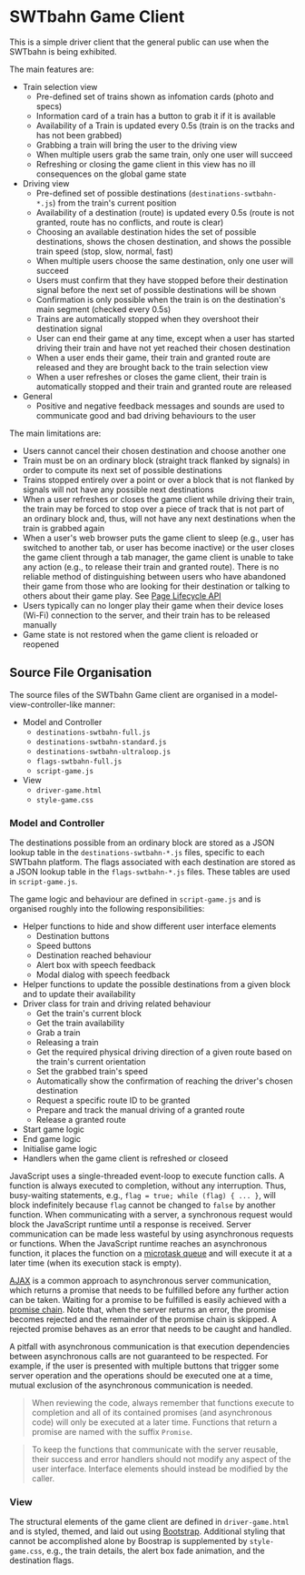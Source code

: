 # SWTbahn Game Client

This is a simple driver client that the general public can use when the 
SWTbahn is being exhibited.

The main features are:
- Train selection view
  - Pre-defined set of trains shown as infomation cards (photo and specs)
  - Information card of a train has a button to grab it if it is available
  - Availability of a Train is updated every 0.5s (train is on the tracks 
    and has not been grabbed)
  - Grabbing a train will bring the user to the driving view
  - When multiple users grab the same train, only one user will succeed
  - Refreshing or closing the game client in this view has no ill consequences 
    on the global game state
- Driving view
  - Pre-defined set of possible destinations (`destinations-swtbahn-*.js`) 
    from the train's current position
  - Availability of a destination (route) is updated every 0.5s (route is not 
    granted, route has no conflicts, and route is clear) 
  - Choosing an available destination hides the set of possible destinations,
    shows the chosen destination, and shows the possible train speed
    (stop, slow, normal, fast)
  - When multiple users choose the same destination, only one user will succeed
  - Users must confirm that they have stopped before their destination signal
    before the next set of possible destinations will be shown
  - Confirmation is only possible when the train is on the destination's 
    main segment (checked every 0.5s)
  - Trains are automatically stopped when they overshoot their destination signal
  - User can end their game at any time, except when a user has started driving 
    their train and have not yet reached their chosen destination
  - When a user ends their game, their train and granted route are released and 
    they are brought back to the train selection view
  - When a user refreshes or closes the game client, their train is automatically
    stopped and their train and granted route are released
- General
  - Positive and negative feedback messages and sounds are used to communicate
    good and bad driving behaviours to the user

The main limitations are:
  - Users cannot cancel their chosen destination and choose another one
  - Train must be on an ordinary block (straight track flanked by signals) in 
    order to compute its next set of possible destinations
  - Trains stopped entirely over a point or over a block that is not flanked by 
    signals will not have any possible next destinations
  - When a user refreshes or closes the game client while driving their train, 
    the train may be forced to stop over a piece of track that is not part of an
    ordinary block and, thus, will not have any next destinations when the train 
    is grabbed again
  - When a user's web browser puts the game client to sleep (e.g., user has 
    switched to another tab, or user has become inactive) or the user closes
    the game client through a tab manager, the game client is unable to take
    any action (e.g., to release their train and granted route). There is no
    reliable method of distinguishing between users who have abandoned their 
    game from those who are looking for their destination or talking to others
    about their game play. 
    See [Page Lifecycle API](https://developer.chrome.com/blog/page-lifecycle-api/#developer-recommendations-for-each-state) 
  - Users typically can no longer play their game when their device loses 
    (Wi-Fi) connection to the server, and their train has to be released
    manually
  - Game state is not restored when the game client is reloaded or reopened


## Source File Organisation

The source files of the SWTbahn Game client are organised in a model-view-controller-like
manner:

- Model and Controller
  - `destinations-swtbahn-full.js`
  - `destinations-swtbahn-standard.js`
  - `destinations-swtbahn-ultraloop.js`
  - `flags-swtbahn-full.js`
  - `script-game.js`
- View
  - `driver-game.html`
  - `style-game.css`

### Model and Controller
The destinations possible from an ordinary block are stored as a JSON lookup table in 
the `destinations-swtbahn-*.js` files, specific to each SWTbahn platform. The flags 
associated with each destination are stored as a JSON lookup table in the `flags-swtbahn-*.js`
files. These tables are used in `script-game.js`.

The game logic and behaviour are defined in `script-game.js` and is organised 
roughly into the following responsibilities:
- Helper functions to hide and show different user interface elements
  - Destination buttons
  - Speed buttons
  - Destination reached behaviour
  - Alert box with speech feedback
  - Modal dialog with speech feedback
- Helper functions to update the possible destinations from a given block and to update their availability
- Driver class for train and driving related behaviour
  - Get the train's current block
  - Get the train availability
  - Grab a train
  - Releasing a train
  - Get the required physical driving direction of a given route based on the train's current orientation
  - Set the grabbed train's speed
  - Automatically show the confirmation of reaching the driver's chosen destination
  - Request a specific route ID to be granted
  - Prepare and track the manual driving of a granted route
  - Release a granted route
- Start game logic
- End game logic
- Initialise game logic
- Handlers when the game client is refreshed or closeed

JavaScript uses a single-threaded event-loop to execute function calls.
A function is always executed to completion, without any interruption.
Thus, busy-waiting statements, e.g., `flag = true; while (flag) { ... }`, will block indefinitely
because `flag` cannot be changed to `false` by another function. When 
communicating with a server, a synchronous request would block the JavaScript
runtime until a response is received. Server communication can be 
made less wasteful by using asynchronous requests or functions. When the 
JavaScript runtime reaches an asynchronous function, it places the function on a 
[microtask queue](https://developer.mozilla.org/en-US/docs/Web/API/HTML_DOM_API/Microtask_guide)
and will execute it at a later time (when its execution stack is empty).

[AJAX](https://api.jquery.com/jquery.ajax/) 
is a common approach to asynchronous server communication, which returns a promise
that needs to be fulfilled before any further action can be taken. Waiting
for a promise to be fulfilled is easily achieved with a 
[promise chain](https://developer.mozilla.org/en-US/docs/Web/JavaScript/Guide/Using_promises).
Note that, when the server returns an error, the promise becomes rejected and 
the remainder of the promise chain is skipped. A rejected promise behaves as an
error that needs to be caught and handled.

A pitfall with asynchronous communication is that execution dependencies between
asynchronous calls are not guaranteed to be respected. For example, if the user 
is presented with multiple buttons that trigger some server operation and the operations
should be executed one at a time, mutual exclusion of the asynchronous communication is needed.

> When reviewing the code, always remember that functions execute to completion and
> all of its contained promises (and asynchronous code) will only be executed at a later time.
> Functions that return a promise are named with the suffix `Promise`.

> To keep the functions that communicate with the server reusable, 
> their success and error handlers should not modify any aspect of the user interface. 
> Interface elements should instead be modified by the caller.

### View
The structural elements of the game client are defined in `driver-game.html` and
is styled, themed, and laid out using [Bootstrap](https://getbootstrap.com).
Additional styling that cannot be accomplished alone by Boostrap is supplemented 
by `style-game.css`, e.g., the train details, the alert box fade animation, and the
destination flags.

